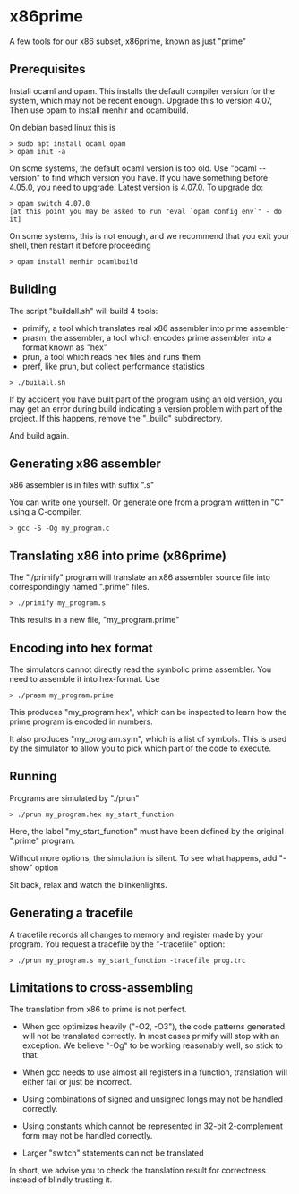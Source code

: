 # x86prime

A few tools for our x86 subset, x86prime, known as just "prime"

## Prerequisites

Install ocaml and opam. This installs the default compiler version for the system,
which may not be recent enough. Upgrade this to version 4.07, Then use opam to
install menhir and ocamlbuild.

On debian based linux this is
~~~
> sudo apt install ocaml opam
> opam init -a
~~~
On some systems, the default ocaml version is too old. Use "ocaml --version"
to find which version you have. If you have something before 4.05.0, you need
to upgrade. Latest version is 4.07.0. To upgrade do:
~~~
> opam switch 4.07.0
[at this point you may be asked to run "eval `opam config env`" - do it]
~~~
On some systems, this is not enough, and we recommend that you exit your shell,
then restart it before proceeding
~~~
> opam install menhir ocamlbuild
~~~

## Building

The script "buildall.sh" will build 4 tools:

 * primify, a tool which translates real x86 assembler into prime assembler
 * prasm, the assembler, a tool which encodes prime assembler into a format known as "hex"
 * prun, a tool which reads hex files and runs them
 * prerf, like prun, but collect performance statistics

~~~
> ./builall.sh
~~~

If by accident you have built part of the program using an old version, you
may get an error during build indicating a version problem with part of the
project. If this happens, remove the "_build" subdirectory.

And build again.

## Generating x86 assembler

x86 assembler is in files with suffix ".s"

You can write one yourself. Or generate one from a program written in "C"
using a C-compiler.

~~~
> gcc -S -Og my_program.c
~~~

## Translating x86 into prime (x86prime)

The "./primify" program will translate an x86 assembler source file into
correspondingly named ".prime" files.

~~~
> ./primify my_program.s
~~~

This results in a new file, "my_program.prime"

## Encoding into hex format

The simulators cannot directly read the symbolic prime assembler. You need to
assemble it into hex-format. Use

~~~
> ./prasm my_program.prime
~~~

This produces "my_program.hex", which can be inspected to learn how the prime
program is encoded in numbers.

It also produces "my_program.sym", which is a list of symbols. This is used by
the simulator to allow you to pick which part of the code to execute.

## Running

Programs are simulated by "./prun"

~~~
> ./prun my_program.hex my_start_function
~~~

Here, the label "my_start_function" must have been defined by the original ".prime"
program.

Without more options, the simulation is silent. To see what happens, add "-show" option

Sit back, relax and watch the blinkenlights.

## Generating a tracefile

A tracefile records all changes to memory and register made by your program.
You request a tracefile by the "-tracefile" option:

~~~
> ./prun my_program.s my_start_function -tracefile prog.trc
~~~


## Limitations to cross-assembling

The translation from x86 to prime is not perfect.

 * When gcc optimizes heavily ("-O2, -O3"), the code patterns generated will not
   be translated correctly. In most cases primify will stop with an exception. 
   We believe "-Og" to be working reasonably well, so stick to that.

 * When gcc needs to use almost all registers in a function, translation will either fail
   or just be incorrect.

 * Using combinations of signed and unsigned longs may not be handled correctly.

 * Using constants which cannot be represented in 32-bit 2-complement form
   may not be handled correctly.

 * Larger "switch" statements can not be translated

In short, we advise you to check the translation result for correctness instead
of blindly trusting it.
